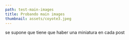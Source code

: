 ```yaml
---
path: test-main-images
title: Probando main images
thumbnail: assets/coyote3.jpeg
---
```

se supone que tiene que haber una miniatura en cada post